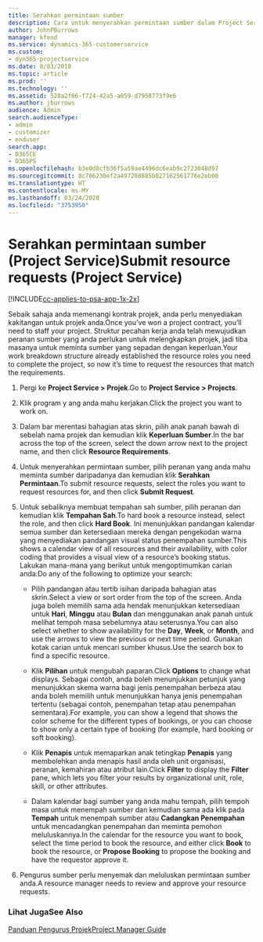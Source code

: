 ```yaml
---
title: Serahkan permintaan sumber
description: Cara untuk menyerahkan permintaan sumber dalam Project Service
author: JohnPBurrows
manager: kfend
ms.service: dynamics-365-customerservice
ms.custom:
- dyn365-projectservice
ms.date: 8/03/2018
ms.topic: article
ms.prod: ''
ms.technology: ''
ms.assetid: 528a2f66-f724-42a5-a059-d7958773f9e6
ms.author: jburrows
audience: Admin
search.audienceType:
- admin
- customizer
- enduser
search.app:
- D365CE
- D365PS
ms.openlocfilehash: b3e0d8cfb36f5a59ae4496dc6eab9c2723048d97
ms.sourcegitcommit: 8c786230ef2a497280885b827162561776e2eb00
ms.translationtype: HT
ms.contentlocale: ms-MY
ms.lasthandoff: 03/24/2020
ms.locfileid: "3753950"
---
```

# <a name="submit-resource-requests-project-service"></a><span data-ttu-id="f0dfd-103">Serahkan permintaan sumber (Project Service)</span><span class="sxs-lookup"><span data-stu-id="f0dfd-103">Submit resource requests (Project Service)</span></span>

[!INCLUDE[cc-applies-to-psa-app-1x-2x](../includes/cc-applies-to-psa-app-1x-2x.md)]

<span data-ttu-id="f0dfd-104">Sebaik sahaja anda memenangi kontrak projek, anda perlu menyediakan kakitangan untuk projek anda.</span><span class="sxs-lookup"><span data-stu-id="f0dfd-104">Once you’ve won a project contract, you’ll need to staff your project.</span></span> <span data-ttu-id="f0dfd-105">Struktur pecahan kerja anda telah mewujudkan peranan sumber yang anda perlukan untuk melengkapkan projek, jadi tiba masanya untuk meminta sumber yang sepadan dengan keperluan.</span><span class="sxs-lookup"><span data-stu-id="f0dfd-105">Your work breakdown structure already established the resource roles you need to complete the project, so now it’s time to request the resources that match the requirements.</span></span>  
  
1.  <span data-ttu-id="f0dfd-106">Pergi ke **Project Service > Projek**.</span><span class="sxs-lookup"><span data-stu-id="f0dfd-106">Go to **Project Service > Projects**.</span></span>  
  
2.  <span data-ttu-id="f0dfd-107">Klik program y ang anda mahu kerjakan.</span><span class="sxs-lookup"><span data-stu-id="f0dfd-107">Click the project you want to work on.</span></span>  
  
3.  <span data-ttu-id="f0dfd-108">Dalam bar merentasi bahagian atas skrin, pilih anak panah bawah di sebelah nama projek dan kemudian klik **Keperluan Sumber**.</span><span class="sxs-lookup"><span data-stu-id="f0dfd-108">In the bar across the top of the screen, select the down arrow next to the project name, and then click **Resource Requirements**.</span></span>  
  
4.  <span data-ttu-id="f0dfd-109">Untuk menyerahkan permintaan sumber, pilih peranan yang anda mahu meminta sumber daripadanya dan kemudian klik **Serahkan Permintaan**.</span><span class="sxs-lookup"><span data-stu-id="f0dfd-109">To submit resource requests, select the roles you want to request resources for, and then click **Submit Request**.</span></span>  
  
5.  <span data-ttu-id="f0dfd-110">Untuk sebaliknya membuat tempahan sah sumber, pilih peranan dan kemudian klik **Tempahan Sah**.</span><span class="sxs-lookup"><span data-stu-id="f0dfd-110">To hard book a resource instead, select the role, and then click **Hard Book**.</span></span> <span data-ttu-id="f0dfd-111">Ini menunjukkan pandangan kalendar semua sumber dan ketersediaan mereka dengan pengekodan warna yang menyediakan pandangan visual status penempahan sumber.</span><span class="sxs-lookup"><span data-stu-id="f0dfd-111">This shows a calendar view of all resources and their availability, with color coding that provides a visual view of a resource’s booking status.</span></span> <span data-ttu-id="f0dfd-112">Lakukan mana-mana yang berikut untuk mengoptimumkan carian anda:</span><span class="sxs-lookup"><span data-stu-id="f0dfd-112">Do any of the following to optimize your search:</span></span>  
  
    -   <span data-ttu-id="f0dfd-113">Pilih pandangan atau tertib isihan daripada bahagian atas skrin.</span><span class="sxs-lookup"><span data-stu-id="f0dfd-113">Select a view or sort order from the top of the screen.</span></span> <span data-ttu-id="f0dfd-114">Anda juga boleh memilih sama ada hendak menunjukkan ketersediaan untuk **Hari**, **Minggu** atau **Bulan** dan menggunakan anak panah untuk melihat tempoh masa sebelumnya atau seterusnya.</span><span class="sxs-lookup"><span data-stu-id="f0dfd-114">You can also select whether to show availability for the **Day**, **Week**, or **Month**, and use the arrows to view the previous or next time period.</span></span> <span data-ttu-id="f0dfd-115">Gunakan kotak carian untuk mencari sumber khusus.</span><span class="sxs-lookup"><span data-stu-id="f0dfd-115">Use the search box to find a specific resource.</span></span>  
  
    -   <span data-ttu-id="f0dfd-116">Klik **Pilihan** untuk mengubah paparan.</span><span class="sxs-lookup"><span data-stu-id="f0dfd-116">Click **Options** to change what displays.</span></span> <span data-ttu-id="f0dfd-117">Sebagai contoh, anda boleh menunjukkan petunjuk yang menunjukkan skema warna bagi jenis penempahan berbeza atau anda boleh memilih untuk menunjukkan hanya jenis penempahan tertentu (sebagai contoh, penempahan tetap atau penempahan sementara).</span><span class="sxs-lookup"><span data-stu-id="f0dfd-117">For example, you can show a legend that shows the color scheme for the different types of bookings, or you can choose to show only a certain type of booking (for example, hard booking or soft booking).</span></span>  
  
    -   <span data-ttu-id="f0dfd-118">Klik **Penapis** untuk memaparkan anak tetingkap **Penapis** yang membolehkan anda menapis hasil anda oleh unit organisasi, peranan, kemahiran atau atribut lain.</span><span class="sxs-lookup"><span data-stu-id="f0dfd-118">Click **Filter** to display the **Filter** pane, which lets you filter your results by organizational unit, role, skill, or other attributes.</span></span>  
  
    -   <span data-ttu-id="f0dfd-119">Dalam kalendar bagi sumber yang anda mahu tempah, pilih tempoh masa untuk menempah sumber dan kemudian sama ada klik pada **Tempah** untuk menempah sumber atau **Cadangkan Penempahan** untuk mencadangkan penempahan dan meminta pemohon meluluskannya.</span><span class="sxs-lookup"><span data-stu-id="f0dfd-119">In the calendar for the resource you want to book, select the time period to book the resource, and either click **Book** to book the resource, or **Propose Booking** to propose the booking and have the requestor approve it.</span></span>  
  
6.  <span data-ttu-id="f0dfd-120">Pengurus sumber perlu menyemak dan meluluskan permintaan sumber anda.</span><span class="sxs-lookup"><span data-stu-id="f0dfd-120">A resource manager needs to review and approve your resource requests.</span></span>  
  
### <a name="see-also"></a><span data-ttu-id="f0dfd-121">Lihat Juga</span><span class="sxs-lookup"><span data-stu-id="f0dfd-121">See Also</span></span>  
 [<span data-ttu-id="f0dfd-122">Panduan Pengurus Projek</span><span class="sxs-lookup"><span data-stu-id="f0dfd-122">Project Manager Guide</span></span>](../project-service/project-manager-guide.md)
